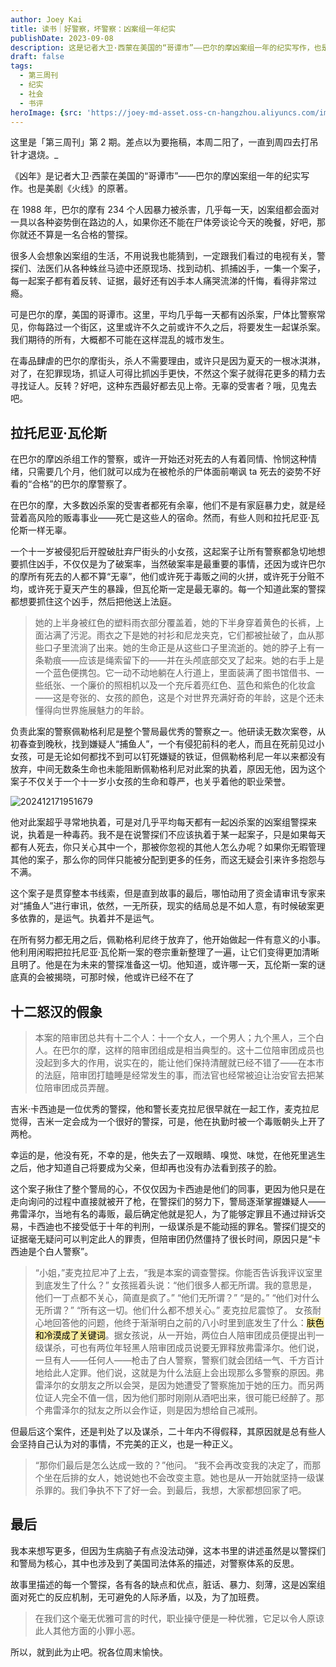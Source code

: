 ```yaml
---
author: Joey Kai
title: 读书｜好警察，坏警察：凶案组一年纪实
publishDate: 2023-09-08
description: 这是记者大卫·西蒙在美国的“哥谭市”——巴尔的摩凶案组一年的纪实写作，也是经典美剧《火线》的原著。
draft: false
tags:
  - 第三周刊
  - 纪实
  - 社会
  - 书评
heroImage: {src: 'https://joey-md-asset.oss-cn-hangzhou.aliyuncs.com/img/202312140000658.jpeg', inferSize: true}
---
```


这里是「第三周刊」第 2 期。差点以为要拖稿，本周二阳了，一直到周四去打吊针才退烧。_

《凶年》是记者大卫·西蒙在美国的“哥谭市”——巴尔的摩凶案组一年的纪实写作。也是美剧《火线》的原著。

在 1988 年，巴尔的摩有 234 个人因暴力被杀害，几乎每一天，凶案组都会面对一具以各种姿势倒在路边的人，如果你还不能在尸体旁谈论今天的晚餐，好吧，那你就还不算是一名合格的警探。

很多人会想象凶案组的生活，不用说我也能猜到，一定跟我们看过的电视有关，警探们、法医们从各种蛛丝马迹中还原现场、找到动机、抓捕凶手，一集一个案子，每一起案子都有着反转、证据，最好还有凶手本人痛哭流涕的忏悔，看得非常过瘾。

可是巴尔的摩，美国的哥谭市。这里，平均几乎每一天都有凶杀案，尸体比警察常见，你每路过一个街区，这里或许不久之前或许不久之后，将要发生一起谋杀案。我们期待的所有，大概都不可能在这样混乱的城市发生。

在毒品肆虐的巴尔的摩街头，杀人不需要理由，或许只是因为夏天的一根冰淇淋，对了，在犯罪现场，抓证人可得比抓凶手更快，不然这个案子就得花更多的精力去寻找证人。反转？好吧，这种东西最好都去见上帝。无辜的受害者？哦，见鬼去吧。

## 拉托尼亚·瓦伦斯

在巴尔的摩凶杀组工作的警察，或许一开始还对死去的人有着同情、怜悯这种情绪，只需要几个月，他们就可以成为在被枪杀的尸体面前嘲讽 ta 死去的姿势不好看的“合格”的巴尔的摩警察了。

在巴尔的摩，大多数凶杀案的受害者都死有余辜，他们不是有家庭暴力史，就是经营着高风险的贩毒事业——死亡是这些人的宿命。然而，有些人则和拉托尼亚·瓦伦斯一样无辜。

一个十一岁被侵犯后开膛破肚弃尸街头的小女孩，这起案子让所有警察都急切地想要抓住凶手，不仅仅是为了破案率，当然破案率是最重要的事情，还因为或许巴尔的摩所有死去的人都不算“无辜”，他们或许死于毒贩之间的火拼，或许死于分赃不均，或许死于夏天产生的暴躁，但瓦伦斯一定是最无辜的。每一个知道此案的警探都想要抓住这个凶手，然后把他送上法庭。

> 她的上半身被红色的塑料雨衣部分覆盖着，她的下半身穿着黄色的长裤，上面沾满了污泥。雨衣之下是她的衬衫和尼龙夹克，它们都被扯破了，血从那些口子里流淌了出来。她的生命正是从这些口子里流逝的。她的脖子上有一条勒痕——应该是绳索留下的——并在头颅底部交叉了起来。她的右手上是一个蓝色便携包。它一动不动地躺在人行道上，里面装满了图书馆借书、一些纸张、一个廉价的照相机以及一个充斥着亮红色、蓝色和紫色的化妆盒——这是夸张的、女孩的颜色，这是个对世界充满好奇的年龄，这是个还未懂得向世界施展魅力的年龄。

负责此案的警察佩勒格利尼是整个警局最优秀的警察之一。他研读无数次案卷，从初春查到晚秋，找到嫌疑人“捕鱼人”，一个有侵犯前科的老人，而且在死前见过小女孩，可是无论如何都找不到可以钉死嫌疑的铁证，但佩勒格利尼一年以来都没有放弃，中间无数条生命也未能阻断佩勒格利尼对此案的执着，原因无他，因为这个案子不仅关于一个十一岁小女孩的生命和尊严，也关乎着他的职业荣誉。

![202412171951679](blog-assets/2023/202412171951679.png)


他对此案超乎寻常地执着，可是对几乎平均每天都有一起凶杀案的凶案组警探来说，执着是一种毒药。我不是在说警探们不应该执着于某一起案子，只是如果每天都有人死去，你只关心其中一个，那被你忽视的其他人怎么办呢？如果你无暇管理其他的案子，那么你的同伴只能被分配到更多的任务，而这无疑会引来许多抱怨与不满。

这个案子是贯穿整本书线索，但是直到故事的最后，哪怕动用了资金请审讯专家来对“捕鱼人”进行审讯，依然，一无所获，现实的结局总是不如人意，有时候破案更多依靠的，是运气。执着并不是运气。

在所有努力都无用之后，佩勒格利尼终于放弃了，他开始做起一件有意义的小事。他利用闲暇把拉托尼亚·瓦伦斯一案的卷宗重新整理了一遍，让它们变得更加清晰且明了。他是在为未来的警探准备这一切。他知道，或许哪一天，瓦伦斯一案的谜底真的会被揭晓，可那时候，他或许已经不在了

## 十二怒汉的假象

>本案的陪审团总共有十二个人：十一个女人，一个男人；九个黑人，三个白人。在巴尔的摩，这样的陪审团组成是相当典型的。这十二位陪审团成员也没起到多大的作用，说实在的，能让他们保持清醒就已经不错了——在本市的法庭，陪审团打瞌睡是经常发生的事，而法官也经常被迫让治安官去把某位陪审团成员弄醒。

吉米·卡西迪是一位优秀的警探，他和警长麦克拉尼很早就在一起工作，麦克拉尼觉得，吉米一定会成为一个很好的警探，可是，他在执勤时被一个毒贩朝头上开了两枪。

幸运的是，他没有死，不幸的是，他失去了一双眼睛、嗅觉、味觉，在他死里逃生之后，他才知道自己将要成为父亲，但却再也没有办法看到孩子的脸。

这个案子揪住了整个警局的心，不仅仅因为卡西迪是他们的同事，更因为他只是在走向询问的过程中直接就被开了枪，在警探们的努力下，警局逐渐掌握嫌疑人——弗雷泽尔，当地有名的毒贩，最后确定他就是犯人，为了能够定罪且不通过辩诉交易，卡西迪也不接受低于十年的判刑，一级谋杀是不能动摇的罪名。警探们提交的证据毫无疑问可以判定此人的罪责，但陪审团仍然僵持了很长时间，原因只是“卡西迪是个白人警察”。

>“小姐，”麦克拉尼冲了上去，“我是本案的调查警探。你能否告诉我评议室里到底发生了什么？”
>女孩摇着头说：“他们很多人都无所谓。我的意思是，他们一丁点都不关心，简直是疯了。”
>“他们无所谓？”
>“是的。”
>“他们对什么无所谓？”
>“所有这一切。他们什么都不想关心。”
>麦克拉尼震惊了。
>女孩耐心地回答他的问题，他终于渐渐明白之前的八小时里到底发生了什么：<mark style="background: #F6E99E;">肤色和冷漠成了关键词</mark>。据女孩说，从一开始，两位白人陪审团成员便提出判一级谋杀，可也有两位年轻黑人陪审团成员说要无罪释放弗雷泽尔。他们说，一旦有人——任何人——枪击了白人警察，警察们就会团结一气、千方百计地给此人定罪。他们说，这就是为什么法庭上会出现那么多警察的原因。弗雷泽尔的女朋友之所以会哭，是因为她遭受了警察施加于她的压力。而另两位证人完全不值一信，因为他们那时刚刚从酒吧出来，很可能已经醉了。那个弗雷泽尔的狱友之所以会作证，则是因为想给自己减刑。

但最后这个案件，还是判处了以及谋杀，二十年内不得假释，其原因就是总有些人会坚持自己认为对的事情，不完美的正义，也是一种正义。

>“那你们最后是怎么达成一致的？”他问。
>“我不会再改变我的决定了，而那个坐在后排的女人，她说她也不会改变主意。她也是从一开始就坚持一级谋杀罪的。我们争执不下了好一会。到最后，我想，大家都想回家了吧。


## 最后

我本来想写更多，但因为生病脑子有点没法动弹，这本书里的讲述虽然是以警探们和警局为核心，其中也涉及到了美国司法体系的描述，对警察体系的反思。

故事里描述的每一个警探，各有各的缺点和优点，脏话、暴力、刻薄，这是凶案组面对死亡的反应机制，无可避免的人际矛盾，以及，为了加班费。

>在我们这个毫无优雅可言的时代，职业操守便是一种优雅，它足以令人原谅此人其他方面的小罪小恶。

所以，就到此为止吧。祝各位周末愉快。